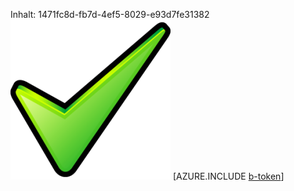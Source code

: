 Inhalt: 1471fc8d-fb7d-4ef5-8029-e93d7fe31382![Bild](0fcec90e-25cc-4ddd-95b2-025bc3af2f73.png)
[AZURE.INCLUDE [b-token](2f44adc7-bb53-4d87-bc71-ac9a5a17e3a6.md)]
